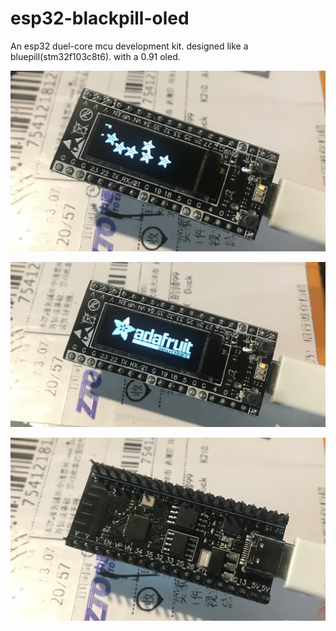 # esp32-blackpill-oled
 An esp32 duel-core mcu development kit. designed like a bluepill(stm32f103c8t6). with a 0.91 oled.

![info page](https://github.com/Eddddddddy/esp32-blackpill-oled/blob/master/images/IMG_3454.JPG)

![info page](https://github.com/Eddddddddy/esp32-blackpill-oled/blob/master/images/IMG_3455.JPG)

![info page](https://github.com/Eddddddddy/esp32-blackpill-oled/blob/master/images/IMG_3456.JPG)

